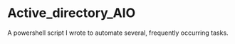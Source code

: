 # Active_directory_AIO
A powershell script I wrote to automate several, frequently occurring tasks.
